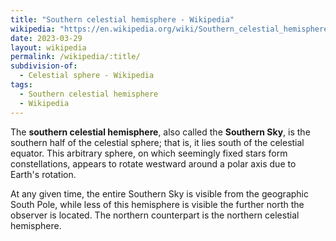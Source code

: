 ```yaml
---
title: "Southern celestial hemisphere - Wikipedia"
wikipedia: "https://en.wikipedia.org/wiki/Southern_celestial_hemisphere"
date: 2023-03-29
layout: wikipedia
permalink: /wikipedia/:title/
subdivision-of:
  - Celestial sphere - Wikipedia
tags:
  - Southern celestial hemisphere
  - Wikipedia
---
```

The **southern celestial hemisphere**, also called the **Southern Sky**, is the southern half of the celestial sphere; that is, it lies south of the celestial equator. This arbitrary sphere, on which seemingly fixed stars form constellations, appears to rotate westward around a polar axis due to Earth's rotation.

At any given time, the entire Southern Sky is visible from the geographic South Pole, while less of this hemisphere is visible the further north the observer is located. The northern counterpart is the northern celestial hemisphere.